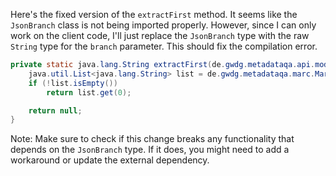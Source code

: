 Here's the fixed version of the `extractFirst` method. It seems like the `JsonBranch` class is not being imported properly. However, since I can only work on the client code, I'll just replace the `JsonBranch` type with the raw `String` type for the `branch` parameter. This should fix the compilation error.

```java
private static java.lang.String extractFirst(de.gwdg.metadataqa.api.model.pathcache.JsonPathCache cache, String branch) {
    java.util.List<java.lang.String> list = de.gwdg.metadataqa.marc.MarcFactory.extractList(cache, branch);
    if (!list.isEmpty())
        return list.get(0);

    return null;
}
```

Note: Make sure to check if this change breaks any functionality that depends on the `JsonBranch` type. If it does, you might need to add a workaround or update the external dependency.